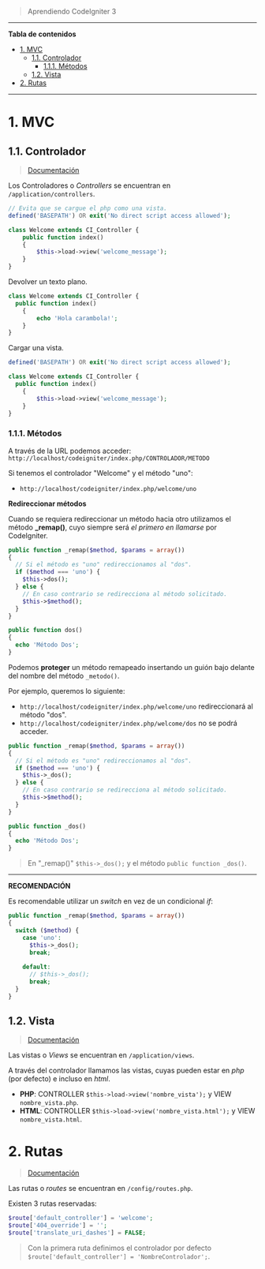 > Aprendiendo CodeIgniter 3

---

**Tabla de contenidos**

- [1. MVC](#1-mvc)
  - [1.1. Controlador](#11-controlador)
    - [1.1.1. Métodos](#111-métodos)
  - [1.2. Vista](#12-vista)
- [2. Rutas](#2-rutas)

---

# 1. MVC

## 1.1. Controlador

> [Documentación](https://www.codeigniter.com/user_guide/general/controllers.html)

Los Controladores o _Controllers_ se encuentran en `/application/controllers`.

```php
// Evita que se cargue el php como una vista.
defined('BASEPATH') OR exit('No direct script access allowed');

class Welcome extends CI_Controller {
	public function index()
	{
		$this->load->view('welcome_message');
	}
}
```

Devolver un texto plano.

```php
class Welcome extends CI_Controller {
  public function index()
	{
		echo 'Hola carambola!';
	}
}
```

Cargar una vista.

```php
defined('BASEPATH') OR exit('No direct script access allowed');

class Welcome extends CI_Controller {
  public function index()
	{
		$this->load->view('welcome_message');
	}
}
```

### 1.1.1. Métodos

A través de la URL podemos acceder: `http://localhost/codeigniter/index.php/CONTROLADOR/METODO`

Si tenemos el controlador "Welcome" y el método "uno":

- `http://localhost/codeigniter/index.php/welcome/uno`

**Redireccionar métodos**

Cuando se requiera redireccionar un método hacia otro utilizamos el método **_remap()**, cuyo siempre será *el primero en llamarse* por CodeIgniter.

```php
public function _remap($method, $params = array())
{
  // Si el método es "uno" redireccionamos al "dos".
  if ($method === 'uno') {
    $this->dos();
  } else {
    // En caso contrario se redirecciona al método solicitado.
    $this->$method();
  }
}

public function dos()
{
  echo 'Método Dos';
}
```

Podemos **proteger** un método remapeado insertando un guión bajo delante del nombre del método `_metodo()`.

Por ejemplo, queremos lo siguiente:

- `http://localhost/codeigniter/index.php/welcome/uno` redireccionará al método "dos".
- `http://localhost/codeigniter/index.php/welcome/dos` no se podrá acceder.

```php
public function _remap($method, $params = array())
{
  // Si el método es "uno" redireccionamos al "dos".
  if ($method === 'uno') {
    $this->_dos();
  } else {
    // En caso contrario se redirecciona al método solicitado.
    $this->$method();
  }
}

public function _dos()
{
  echo 'Método Dos';
}
```

> En "_remap()" `$this->_dos();` y el método `public function _dos()`.

---

**RECOMENDACIÓN**

Es recomendable utilizar un _switch_ en vez de un condicional _if_:

```php
public function _remap($method, $params = array())
{
  switch ($method) {
    case 'uno':
      $this->_dos();
      break;
    
    default:
      // $this->_dos();
      break;
  }
}
```

## 1.2. Vista

> [Documentación](https://www.codeigniter.com/user_guide/general/views.html)

Las vistas o _Views_ se encuentran en `/application/views`.

A través del controlador llamamos las vistas, cuyas pueden estar en _php_ (por defecto) e incluso en _html_.

- **PHP**: CONTROLLER `$this->load->view('nombre_vista');` y VIEW `nombre_vista.php`.
- **HTML**: CONTROLLER `$this->load->view('nombre_vista.html');` y VIEW `nombre_vista.html`.

# 2. Rutas

> [Documentación](https://www.codeigniter.com/user_guide/general/routing.html)

Las rutas o _routes_ se encuentran en `/config/routes.php`.

Existen 3 rutas reservadas:

```php
$route['default_controller'] = 'welcome';
$route['404_override'] = '';
$route['translate_uri_dashes'] = FALSE;
```

> Con la primera ruta definimos el controlador por defecto `$route['default_controller'] = 'NombreControlador';`.